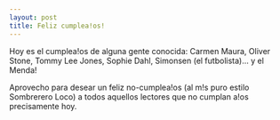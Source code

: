 ```yaml
---
layout: post
title: Feliz cumplea!os!
---
```


Hoy es el cumplea!os de alguna gente conocida: Carmen Maura, Oliver Stone, Tommy Lee Jones, Sophie Dahl, Simonsen (el futbolista)... y el Menda!

Aprovecho para desear un feliz no-cumplea!os (al m!s puro estilo Sombrerero Loco) a todos aquellos lectores que no cumplan a!os precisamente hoy.
